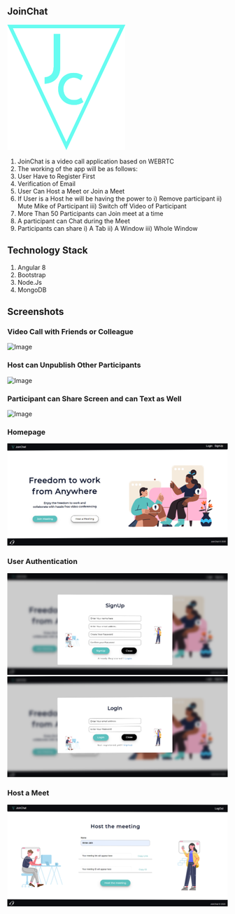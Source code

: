 ## JoinChat
![Image](/images/jc-logo.png)

1. JoinChat is a video call application based on WEBRTC
2. The working of the app will be as follows:
3. User Have to Register First
4. Verification of Email
5. User Can Host a Meet or Join a Meet
6. If User is a Host he will be having the power to 
  i) Remove participant 
 ii) Mute Mike of Participant 
iii) Switch off Video of Participant
7. More Than 50 Participants can Join meet at a time
8. A participant can Chat during the Meet
9. Participants can share 
  i) A Tab 
 ii) A Window 
iii) Whole Window

## Technology Stack
1. Angular 8
2. Bootstrap
3. Node.Js
4. MongoDB

## Screenshots

### Video Call with Friends or Colleague

![Image](/images/Normal.gif)

### Host can Unpublish Other Participants

![Image](/images/power.gif)

### Participant can Share Screen and can Text as Well

![Image](/images/chat.gif)


### Homepage
![Image](/images/homepage.png)

### User Authentication
![Image](/images/Signup.png) 
![Image](/images/login.png) 

### Host a Meet
![Image](/images/host.png) 

